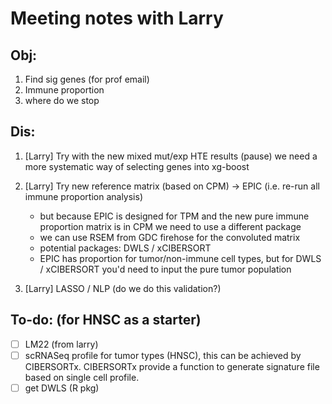 # Meeting notes with Larry

## Obj: 
1. Find sig genes (for prof email)
2. Immune proportion
3. where do we stop



## Dis:
1. [Larry] Try with the new mixed mut/exp HTE results (pause) we need a more systematic way of selecting genes into xg-boost
2. [Larry] Try new reference matrix (based on CPM) -> EPIC (i.e. re-run all immune proportion analysis)
    - but because EPIC is designed for TPM and the new pure immune proportion matrix is in CPM we need to use a different package
    - we can use RSEM from GDC firehose for the convoluted matrix
    - potential packages: DWLS / xCIBERSORT
    - EPIC has proportion for tumor/non-immune cell types, but for  DWLS / xCIBERSORT you'd need to input the pure tumor population

3. [Larry] LASSO / NLP (do we do this validation?)

## To-do: (for HNSC as a starter)
- [ ] LM22 (from larry)
- [ ] scRNASeq profile for tumor types (HNSC), this can be achieved by CIBERSORTx. CIBERSORTx provide a function to generate signature file based on single cell profile.
- [ ] get DWLS (R pkg)